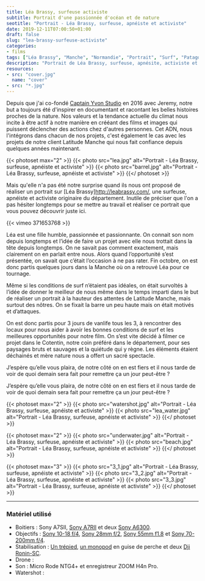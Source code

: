 ```yaml
---
title: Léa Brassy, surfeuse activiste
subtitle: Portrait d'une passionnée d'océan et de nature
seotitle: "Portrait - Léa Brassy, surfeuse, apnéiste et activiste"
date: 2019-12-11T07:00:50+01:00
draft: false
slug: "lea-brassy-surfeuse-activiste"
categories:
- films
tags: ["Léa Brassy", "Manche", "Normandie", "Portrait", "Surf", "Patagonia", "Environnement", "Apnée", "Chasse sous-marine"]
description: "Portrait de Léa Brassy, surfeuse, apnésite, activiste et ambassadrice Patagonia, retournant sur ses terres d'origine dans la Manche."
resources:
- src: "cover.jpg"
  name: "cover"
- src: "*.jpg"
---
```


Depuis que j'ai co-fondé [Captain Yvon Studio](https://captainyvon.fr/) en 2016 avec Jeremy, notre but a toujours été d'inspirer en documentant et racontant les belles histoires proches de la nature. Nos valeurs et la tendance actuelle du climat nous incite à être actif à notre manière en crééant des films et images qui puissent déclencher des actions chez d'autres personnes. Cet ADN, nous l'intégrons dans chacun de nos projets, c'est également le cas avec les projets de notre client Latitude Manche qui nous fait confiance depuis quelques années maintenant.

{{< photoset max="2" >}}
  {{< photo src="lea.jpg" alt="Portrait - Léa Brassy, surfeuse, apnéiste et activiste" >}}
  {{< photo src="barrel.jpg" alt="Portrait - Léa Brassy, surfeuse, apnéiste et activiste" >}}
{{</ photoset >}}

Mais qu'elle n'a pas été notre surprise quand ils nous ont proposé de réaliser un portrait sur [Léa Brassy]http://leabrassy.com/, une surfeuse, apnéiste et activiste originaire du département. Inutile de préciser que l'on a pas hésiter longtemps pour se mettre au travail et réaliser ce portrait que vous pouvez découvrir juste ici.

<div>
{{< vimeo 371653768 >}}
</div>

Léa est une fille humble, passionnée et passionnante. On connait son nom depuis longtemps et l’idée de faire un projet avec elle nous trottait dans la tête depuis longtemps. On ne savait pas comment exactement, mais clairement on en parlait entre nous. Alors quand l’opportunité s’est présentée, on savait que c’était l’occasion à ne pas rater. Fin octobre, on est donc partis quelques jours dans la Manche où on a retrouvé Léa pour ce tournage.

Même si les conditions de surf n’étaient pas idéales, on était survoltés à l’idée de donner le meilleur de nous même dans le temps imparti dans le but de réaliser un portrait à la hauteur des attentes de Latitude Manche, mais surtout des nôtres. On se fixait la barre un peu haute mais on était motivés et d’attaques.

On est donc partis pour 3 jours de vanlife tous les 3, à rencontrer des locaux pour nous aider à avoir les bonnes conditions de surf et les meilleures opportunités pour notre film. On s’est vite décidé à filmer ce projet dans le Cotentin, notre coin préféré dans le département, pour ses paysages bruts et sauvages et la quiétude qui y règne. Les éléments étaient déchainés et mère nature nous a offert un sacré spectacle.

J’espère qu’elle vous plaira, de notre côté on en est fiers et il nous tarde de voir de quoi demain sera fait pour remettre ça un jour peut-être ?

J’espère qu’elle vous plaira, de notre côté on en est fiers et il nous tarde de voir de quoi demain sera fait pour remettre ça un jour peut-être ?

{{< photoset max="2" >}}
  {{< photo src="watershot.jpg" alt="Portrait - Léa Brassy, surfeuse, apnéiste et activiste" >}}
  {{< photo src="lea_water.jpg" alt="Portrait - Léa Brassy, surfeuse, apnéiste et activiste" >}}
{{</ photoset >}}

{{< photoset max="2" >}}
  {{< photo src="underwater.jpg" alt="Portrait - Léa Brassy, surfeuse, apnéiste et activiste" >}}
  {{< photo src="beach.jpg" alt="Portrait - Léa Brassy, surfeuse, apnéiste et activiste" >}}
{{</ photoset >}}

{{< photoset max="3" >}}
  {{< photo src="3_1.jpg" alt="Portrait - Léa Brassy, surfeuse, apnéiste et activiste" >}}
  {{< photo src="3_2.jpg" alt="Portrait - Léa Brassy, surfeuse, apnéiste et activiste" >}}
  {{< photo src="3_3.jpg" alt="Portrait - Léa Brassy, surfeuse, apnéiste et activiste" >}}
{{</ photoset >}}

***

### Matériel utilisé

* Boitiers : Sony A7SII, [Sony A7RII](https://amzn.to/34dvyHM) et deux [Sony A6300](https://amzn.to/2qKAXbM).
* Objectifs : [Sony 10-18 f/4](https://amzn.to/35bP0pM), [Sony 28mm f/2](https://amzn.to/36pmZet), [Sony 55mm f1.8](https://amzn.to/35b7RB3) et [Sony 70-200mm f/4](https://amzn.to/34bMTAV).
* Stabilisation : [Un trépied](https://amzn.to/2E5dG7c), [un monopod](https://amzn.to/36gMxdM) en guise de perche et deux [Dji Ronin-SC](https://amzn.to/34dfINg).
* Drone :
* Son : Micro Rode NTG4+ et enregistreur ZOOM H4n Pro.
* Watershot :
